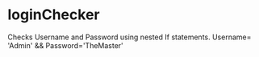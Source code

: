 # loginChecker
Checks Username and Password using nested If statements. Username= 'Admin' &amp;&amp; Password='TheMaster'
